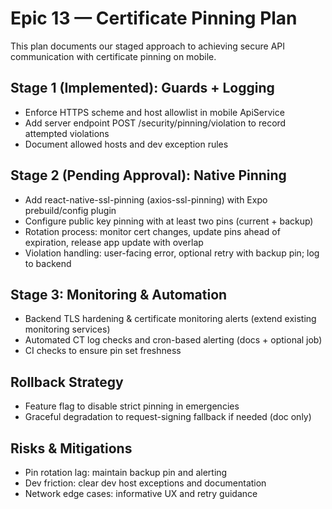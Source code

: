 # Epic 13 — Certificate Pinning Plan

This plan documents our staged approach to achieving secure API communication with certificate pinning on mobile.

## Stage 1 (Implemented): Guards + Logging
- Enforce HTTPS scheme and host allowlist in mobile ApiService
- Add server endpoint POST /security/pinning/violation to record attempted violations
- Document allowed hosts and dev exception rules

## Stage 2 (Pending Approval): Native Pinning
- Add react-native-ssl-pinning (axios-ssl-pinning) with Expo prebuild/config plugin
- Configure public key pinning with at least two pins (current + backup)
- Rotation process: monitor cert changes, update pins ahead of expiration, release app update with overlap
- Violation handling: user-facing error, optional retry with backup pin; log to backend

## Stage 3: Monitoring & Automation
- Backend TLS hardening & certificate monitoring alerts (extend existing monitoring services)
- Automated CT log checks and cron-based alerting (docs + optional job)
- CI checks to ensure pin set freshness

## Rollback Strategy
- Feature flag to disable strict pinning in emergencies
- Graceful degradation to request-signing fallback if needed (doc only)

## Risks & Mitigations
- Pin rotation lag: maintain backup pin and alerting
- Dev friction: clear dev host exceptions and documentation
- Network edge cases: informative UX and retry guidance

